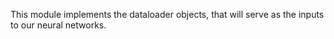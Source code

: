 This module implements the dataloader objects, that will serve as the inputs to our neural networks.
